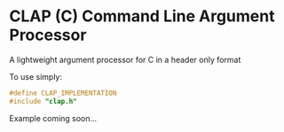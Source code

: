 # CLAP (C) Command Line Argument Processor
A lightweight argument processor for C in a header only format

To use simply:
``` c
#define CLAP_IMPLEMENTATION
#include "clap.h"
```

Example coming soon...
